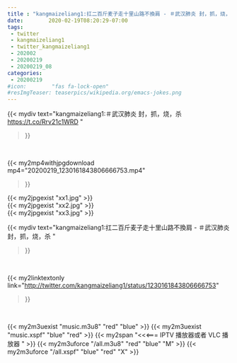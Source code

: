 ```yaml
---
title : "kangmaizeliang1:扛二百斤麦子走十里山路不換肩 - ＃武汉肺炎 封，抓，烧，杀 "
date:        2020-02-19T08:20:29-07:00
tags:
 - twitter
 - kangmaizeliang1
 - twitter_kangmaizeliang1
 - 202002
 - 20200219
 - 20200219_08
categories:
 - 20200219
#icon:        "fas fa-lock-open"
#resImgTeaser: teaserpics/wikipedia.org/emacs-jokes.png
---
```


{{< mydiv text="kangmaizeliang1:＃武汉肺炎 封，抓，烧，杀 https://t.co/Rrv21c1WRD "
>}}
<br>


{{< my2mp4withjpgdownload mp4="20200219_1230161843806666753.mp4"
>}}

{{< my2jpgexist "xx1.jpg" >}}<br>
{{< my2jpgexist "xx2.jpg" >}}<br>
{{< my2jpgexist "xx3.jpg" >}}<br>



{{< mydiv text="kangmaizeliang1:扛二百斤麦子走十里山路不換肩 - ＃武汉肺炎 封，抓，烧，杀 "
>}}
<br>

{{< my2linktextonly link="http://twitter.com/kangmaizeliang1/status/1230161843806666753"
>}}


<br>

{{< my2m3uexist "music.m3u8" "red"  "blue" >}} {{< my2m3uexist "music.xspf" "blue" "red"  >}} {{< my2span "<<<=== IPTV 播放器或者 VLC 播放器 " >}} {{< my2m3uforce "/all.m3u8" "red"  "blue" "M" >}} {{< my2m3uforce "/all.xspf" "blue" "red"  "X" >}} 
